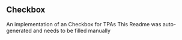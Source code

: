 ## Checkbox
An implementation of an Checkbox for TPAs
This Readme was auto-generated and needs to be filled manually

